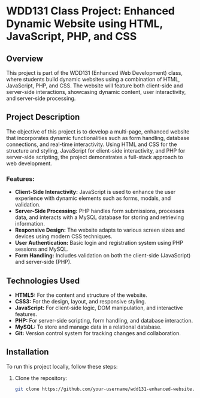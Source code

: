 # WDD131 Class Project: Enhanced Dynamic Website using HTML, JavaScript, PHP, and CSS

## Overview
This project is part of the WDD131 (Enhanced Web Development) class, where students build dynamic websites using a combination of HTML, JavaScript, PHP, and CSS. The website will feature both client-side and server-side interactions, showcasing dynamic content, user interactivity, and server-side processing.

## Project Description
The objective of this project is to develop a multi-page, enhanced website that incorporates dynamic functionalities such as form handling, database connections, and real-time interactivity. Using HTML and CSS for the structure and styling, JavaScript for client-side interactivity, and PHP for server-side scripting, the project demonstrates a full-stack approach to web development.

### Features:
- **Client-Side Interactivity:** JavaScript is used to enhance the user experience with dynamic elements such as forms, modals, and validation.
- **Server-Side Processing:** PHP handles form submissions, processes data, and interacts with a MySQL database for storing and retrieving information.
- **Responsive Design:** The website adapts to various screen sizes and devices using modern CSS techniques.
- **User Authentication:** Basic login and registration system using PHP sessions and MySQL.
- **Form Handling:** Includes validation on both the client-side (JavaScript) and server-side (PHP).

## Technologies Used
- **HTML5:** For the content and structure of the website.
- **CSS3:** For the design, layout, and responsive styling.
- **JavaScript:** For client-side logic, DOM manipulation, and interactive features.
- **PHP:** For server-side scripting, form handling, and database interaction.
- **MySQL:** To store and manage data in a relational database.
- **Git:** Version control system for tracking changes and collaboration.

## Installation

To run this project locally, follow these steps:

1. Clone the repository:
   ```bash
   git clone https://github.com/your-username/wdd131-enhanced-website.git
